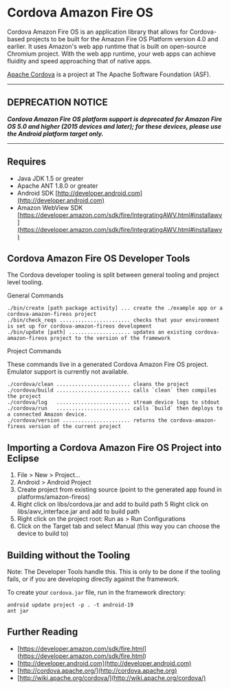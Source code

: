 <!--
#
# Licensed to the Apache Software Foundation (ASF) under one
# or more contributor license agreements.  See the NOTICE file
# distributed with this work for additional information
# regarding copyright ownership.  The ASF licenses this file
# to you under the Apache License, Version 2.0 (the
# "License"); you may not use this file except in compliance
# with the License.  You may obtain a copy of the License at
#
# http://www.apache.org/licenses/LICENSE-2.0
#
# Unless required by applicable law or agreed to in writing,
# software distributed under the License is distributed on an
# "AS IS" BASIS, WITHOUT WARRANTIES OR CONDITIONS OF ANY
#  KIND, either express or implied.  See the License for the
# specific language governing permissions and limitations
# under the License.
#
-->
Cordova Amazon Fire OS
===

Cordova Amazon Fire OS is an application library that allows for Cordova-based
projects to be built for the Amazon Fire OS Platform version 4.0 and earlier. It uses Amazon's web app runtime that is built on open-source Chromium project. With the web app runtime, your web apps can achieve fluidity and speed approaching that of native apps.

[Apache Cordova](http://cordova.io) is a project at The Apache Software Foundation (ASF).

***

DEPRECATION NOTICE
---

***Cordova Amazon Fire OS platform support is deprecated for Amazon Fire OS 5.0 and higher (2015 devices and later); for these devices, please use the Android platform target only.***

***


Requires
---

- Java JDK 1.5 or greater
- Apache ANT 1.8.0 or greater
- Android SDK [http://developer.android.com](http://developer.android.com)
- Amazon WebView SDK [https://developer.amazon.com/sdk/fire/IntegratingAWV.html#installawv](https://developer.amazon.com/sdk/fire/IntegratingAWV.html#installawv)

Cordova Amazon Fire OS Developer Tools
---

The Cordova developer tooling is split between general tooling and project level tooling.

General Commands

    ./bin/create [path package activity] ... create the ./example app or a cordova-amazon-fireos project
    ./bin/check_reqs ....................... checks that your environment is set up for cordova-amazon-fireos development
    ./bin/update [path] .................... updates an existing cordova-amazon-fireos project to the version of the framework

Project Commands

These commands live in a generated Cordova Amazon Fire OS project. Emulator support is currently not available.

    ./cordova/clean ........................ cleans the project
    ./cordova/build ........................ calls `clean` then compiles the project
    ./cordova/log   ........................ stream device logs to stdout
    ./cordova/run   ........................ calls `build` then deploys to a connected Amazon device.
    ./cordova/version ...................... returns the cordova-amazon-fireos version of the current project

Importing a Cordova Amazon Fire OS Project into Eclipse
----

1. File > New > Project...
2. Android > Android Project
3. Create project from existing source (point to the generated app found in platforms/amazon-fireos)
4. Right click on libs/cordova.jar and add to build path
5  Right click on libs/awv_interface.jar and add to build path
6. Right click on the project root: Run as > Run Configurations
7. Click on the Target tab and select Manual (this way you can choose the device to build to)

Building without the Tooling
---
Note: The Developer Tools handle this.  This is only to be done if the tooling fails, or if
you are developing directly against the framework.


To create your `cordova.jar` file, run in the framework directory:

    android update project -p . -t android-19
    ant jar

Further Reading
---
- [https://developer.amazon.com/sdk/fire.html] (https://developer.amazon.com/sdk/fire.html)
- [http://developer.android.com](http://developer.android.com)
- [http://cordova.apache.org/](http://cordova.apache.org)
- [http://wiki.apache.org/cordova/](http://wiki.apache.org/cordova/)
